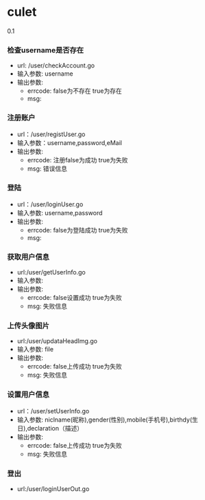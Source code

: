 # culet
0.1


### 检查username是否存在
  - url: /user/checkAccount.go
  - 输入参数: username
  - 输出参数: 
    - errcode: false为不存在   true为存在
    - msg: 
    
### 注册账户
  - url：/user/registUser.go
  - 输入参数：username,password,eMail
  - 输出参数: 
    - errcode: 注册false为成功   true为失败
    - msg: 错误信息
    
### 登陆 
  - url：/user/loginUser.go
  - 输入参数: username,password
  - 输出参数: 
    - errcode: false为登陆成功   true为失败
    - msg: 
    
### 获取用户信息
  - url:/user/getUserInfo.go
  - 输入参数: 
  - 输出参数: 
    - errcode: false设置成功   true为失败
    - msg: 失败信息
    
### 上传头像图片
  - url:/user/updataHeadImg.go
  - 输入参数: file
  - 输出参数: 
    - errcode: false上传成功   true为失败
    - msg: 失败信息
    
### 设置用户信息
  - url：/user/setUserInfo.go
  - 输入参数: niclname(昵称),gender(性别),mobile(手机号),birthdy(生日),declaration（描述）
  - 输出参数: 
    - errcode: false上传成功   true为失败
    - msg: 失败信息
    
### 登出
   - url:/user/loginUserOut.go
    
